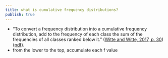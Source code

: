 ```yaml
---
title: what is cumulative frequency distributions?
publish: true
---
```


- “To convert a frequency distribution into a cumulative frequency distribution, add to the frequency of each class the sum of the frequencies of all classes ranked below it.” ([⁨Witte⁩ and ⁨Witte⁩, 2017, p. 30](zotero://select/library/items/ZCQCSGM8)) ([pdf](zotero://open-pdf/library/items/YYSEUUXR?page=48&annotation=8V8NMXAQ)). 
- from the lower to the top, accumulate each f value



